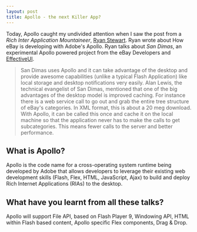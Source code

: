 ```yaml
---
layout: post
title: Apollo - the next Killer App?
---
```


Today, Apollo caught my undivided attention when I saw the post from a *Rich Inter Application Mountaineer*, [Ryan Stewart](http://blog.digitalbackcountry.com/). Ryan wrote about How eBay is developing with Adobe's Apollo. Ryan talks about *San Dimas*, an experimental Apollo powered project from the eBay Developers and [EffectiveUI](http://www.effectiveui.com/).

> San Dimas uses Apollo and it can take advantage of the desktop and provide awesome capabilities (unlike a typical Flash Application) like local storage and desktop notifications very easily. Alan Lewis, the technical evangelist of San Dimas, mentioned that one of the big advantages of the desktop model is improved caching. For instance there is a web service call to go out and grab the entire tree structure of eBay's categories. In XML format, this is about a 20 meg download. With Apollo, it can be called this once and cache it on the local machine so that the application never has to make the calls to get subcategories. This means fewer calls to the server and better performance.

## What is Apollo?

Apollo is the code name for a cross-operating system runtime being developed by Adobe that allows developers to leverage their existing web development skills (Flash, Flex, HTML, JavaScript, Ajax) to build and deploy Rich Internet Applications (RIAs) to the desktop.

## What have you learnt from all these talks?

Apollo will support File API, based on Flash Player 9, Windowing API, HTML within Flash based content, Apollo specific Flex components, Drag & Drop.
